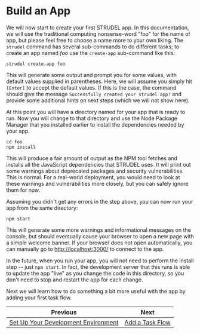 # Build an App

We will now start to create your first STRUDEL app. In this documentation, we will use the traditional computing nonsense-word "foo" for the name of app, but please feel free to choose a name more to your own liking. The `strudel` command has several sub-commands to do different tasks; to create an app named *foo* use the `create-app` sub-command like this:

```
strudel create-app foo
```

This will generate some output and prompt you for some values, with default values supplied in parentheses. Here, we will assume you simply hit `[Enter]` to accept the default values. If this is the case, the command should give the message `Successfully created your strudel app!` and provide some additional hints on next steps (which we will not show here).

At this point you will have a directory named for your app that is ready to run. Now you will change to that directory and use the Node Package Manager that you installed earlier to install the dependencies needed by your app.

```
cd foo
npm install
```

 This will produce a fair amount of output as the NPM tool fetches and installs all the JavaScript dependencies that STRUDEL uses. It will print out some warnings about deprecated packages and security vulnerabilities. This is normal. For a real-world deployment, you would need to look at these warnings and vulnerabilities more closely, but you can safely ignore them for now.

Assuming you didn't get any errors in the  step above, you can now run your app from the same directory:

```
npm start
```

This will generate some more warnings and informational messages on the console, but should eventually cause your browser to open a new page with a simple welcome banner. If your browser does not open automatically, you can manually go to [http://localhost:3000/](http://localhost:3000/) to connect to the app.

In the future, when you run your app, you will not need to perform the install step -- just `npm start`. In fact, the development server that this runs is able to update the app "live" as you change the code in this directory, so you don't need to stop and restart the app for each change.

Next we will learn how to do something a bit more useful with the app by adding your first task flow.

Previous           |  Next
:-------------------------:|:-------------------------:
[Set Up Your Development Environment](https://github.com/strudel-science/strudel-kit/blob/main/docs/getting-started/2-setup.md)  |  [Add a Task Flow](https://github.com/strudel-science/strudel-kit/blob/main/docs/getting-started/4-add-taskflow.md)